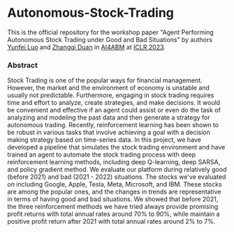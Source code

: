 # Autonomous-Stock-Trading
This is the official repository for the workshop paper "Agent Performing Autonomous Stock Trading under Good and Bad Situations" by authors [Yunfei Luo](https://yunfeiluo.github.io/) and [Zhangqi Duan](https://www.linkedin.com/in/zhangqi-duan-4140311b6/) in [AI4ABM](https://ai4abm.org/) at [ICLR 2023](https://iclr.cc/Conferences/2023). 

### Abstract
Stock Trading is one of the popular ways for financial management. However, the market and the environment of economy is unstable and usually not predictable. Furthermore, engaging in stock trading requires time and effort to analyze, create strategies, and make decisions. It would be convenient and effective if an agent could assist or even do the task of analyzing and modeling the past data and then generate a strategy for autonomous trading. Recently, reinforcement learning has been shown to be robust in various tasks that involve achieving a goal with a decision making strategy based on time-series data. In this project, we have developed a pipeline that simulates the stock trading environment and have trained an agent to automate the stock trading process with deep reinforcement learning methods, including deep Q-learning, deep SARSA, and policy gradient method. We evaluate our platform during relatively good (before 2021) and bad (2021 - 2022) situations. The stocks we've evaluated on including Google, Apple, Tesla, Meta, Microsoft, and IBM. These stocks are among the popular ones, and the changes in trends are representative in terms of having good and bad situations. 
We showed that before 2021, the three reinforcement methods we have tried always provide promising profit returns with total annual rates around 70% to 90%, while maintain a positive profit return after 2021 with total annual rates around 2% to 7%. 
